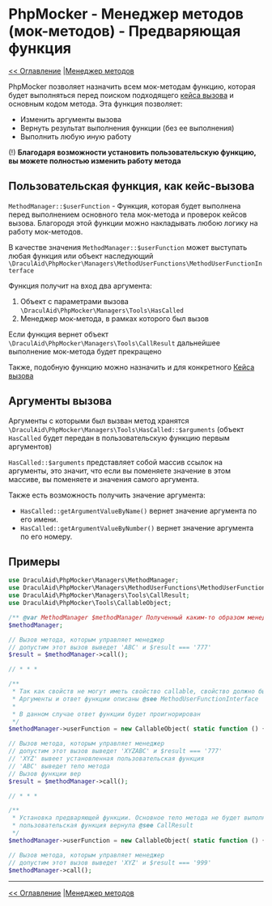 # PhpMocker - Менеджер методов (мок-методов) - Предваряющая функция
[<< Оглавление](../README.md) |[Менеджер методов](README.md)

PhpMocker позволяет назначить всем мок-методам функцию, которая будет выполняться перед поиском подходящего [кейса вызова](../mock-cases/README.md)
и основным кодом метода. Эта функция позволяет:
* Изменить аргументы вызова
* Вернуть результат выполнения функции (без ее выполнения)
* Выполнить любую иную работу

(!) **Благодаря возможности установить пользовательскую функцию, вы можете полностью изменить работу метода**

## Пользовательская функция, как кейс-вызова

`MethodManager::$userFunction` - Функция, которая будет выполнена перед выполнением основного тела мок-метода и проверок
кейсов вызова. Благородя этой функции можно накладывать любою логику на работу мок-методов.

В качестве значения `MethodManager::$userFunction` может выступать любая функция или объект наследующий `\DraculAid\PhpMocker\Managers\MethodUserFunctions\MethodUserFunctionInterface`

Функция получит на вход два аргумента:
1) Объект с параметрами вызова `\DraculAid\PhpMocker\Managers\Tools\HasCalled`
2) Менеджер мок-метода, в рамках которого был вызов

Если функция вернет объект `\DraculAid\PhpMocker\Managers\Tools\CallResult` дальнейшее выполнение мок-метода будет прекращено

Также, подобную функцию можно назначить и для конкретного [Кейса вызова](../mock-cases/README.md)

## Аргументы вызова

Аргументы с которыми был вызван метод хранятся `\DraculAid\PhpMocker\Managers\Tools\HasCalled::$arguments` (объект `HasCalled`
будет передан в пользовательскую функцию первым аргументов)

`HasCalled::$arguments` представляет собой массив ссылок на аргументы, это значит, что если вы поменяете значение в этом массиве,
вы поменяете и значения самого аргумента.

Также есть возможность получить значение аргумента:
* `HasCalled::getArgumentValueByName()` вернет значение аргумента по его имени.
* `HasCalled::getArgumentValueByNumber()` вернет значение аргумента по его номеру.

## Примеры

```php
use DraculAid\PhpMocker\Managers\MethodManager;
use DraculAid\PhpMocker\Managers\MethodUserFunctions\MethodUserFunctionInterface;
use DraculAid\PhpMocker\Managers\Tools\CallResult;
use DraculAid\PhpMocker\Tools\CallableObject;

/** @var MethodManager $methodManager Полученный каким-то образом менеджер метода */
$methodManager;

// Вызов метода, которым управляет менеджер
// допустим этот вызов выведет 'ABC' и $result === '777'
$result = $methodManager->call();

// * * *

/**
 * Так как свойств не могут иметь свойство callable, свойство должно быть @see CallableObject
 * Аргументы и ответ функции описаны @see MethodUserFunctionInterface
 * 
 * В данном случае ответ функции будет проигнорирован
 */
$methodManager->userFunction = new CallableObject( static function () {echo 'XYZ'; return false;} );

// Вызов метода, которым управляет менеджер
// допустим этот вызов выведет 'XYZABC' и $result === '777'
// 'XYZ' вывеет установленная пользовательская функция
// 'ABC' выведет тело метода
// Вызов функции вер
$result = $methodManager->call();

// * * *

/**
 * Установка предваряющей функции. Основное тело метода не будет выполнено, так как
 * пользовательская функция вернула @see CallResult
 */
$methodManager->userFunction = new CallableObject( static function () {echo 'XYZ'; return CallResult(true, '999');} );

// Вызов метода, которым управляет менеджер
// допустим этот вызов выведет 'XYZ' и $result === '999'
$methodManager->call();
```

---

[<< Оглавление](../README.md) |[Менеджер методов](README.md)
